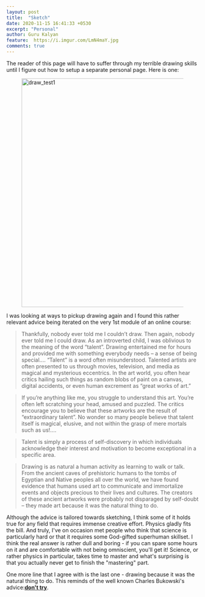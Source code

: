 ```yaml
---
layout: post
title:  "Sketch"
date: 2020-11-15 16:41:33 +0530
excerpt: "Personal"
author: Guru Kalyan
feature:  https://i.imgur.com/LmN4maY.jpg
comments: true
---
```

The reader of this page will have to suffer through my terrible drawing skills
until I figure out how to setup a separate personal page. Here is one:

<figure>
<a data-flickr-embed="true" href="https://www.flickr.com/photos/186166047@N05/50786135462/in/dateposted-public/" title="draw_test1"><img src="https://live.staticflickr.com/65535/50786135462_bf765c14c0_c.jpg" width="800" height="600" alt="draw_test1"></a><script async src="//embedr.flickr.com/assets/client-code.js" charset="utf-8"></script>
</figure>

I was looking at ways to pickup drawing again and I found this rather relevant advice
being iterated on the very 1st module of an online course:

>Thankfully, nobody ever told me I couldn’t draw. Then again, nobody ever told me I could draw.
As an introverted child, I was oblivious to the meaning of the word “talent”. Drawing entertained me for hours and provided me with something everybody needs – a sense of being special....
“Talent” is a word often misunderstood. Talented artists are often presented to us through movies, television, and media as magical and mysterious eccentrics. In the art world, you often hear critics hailing such things as random blobs of paint on a canvas, digital accidents, or even human excrement as “great works of art.”

>If you’re anything like me, you struggle to understand this art. You’re often left scratching your head, amused and puzzled. The critics encourage you to believe that these artworks are the result of “extraordinary talent”. No wonder so many people believe that talent itself is magical, elusive, and not within the grasp of mere mortals such as us!....

>Talent is simply a process of self-discovery in which individuals acknowledge their interest and motivation to become exceptional in a specific area.

>Drawing is as natural a human activity as learning to walk or talk. From the ancient caves of prehistoric humans to the tombs of Egyptian and Native peoples all over the world, we have found evidence that humans used art to communicate and immortalize events and objects precious to their lives and cultures. The creators of these ancient artworks were probably not disparaged by self-doubt – they made art because it was the natural thing to do.

Although the advice is tailored towards sketching, I think some of it holds true
for any field that requires immense creative effort. Physics gladly fits the bill.
And truly, I've on occasion met people who think that science is particularly hard
or that it requires some God-gifted superhuman skillset. I think the real answer is
rather dull and boring - if you can spare some hours on it and are comfortable with not
being omniscient, you'll get it! Science, or rather physics in particular, takes
time to master and what's surprising is that you actually never get to finish the
"mastering" part.

One more line that I agree with is the last one - drawing because it was the natural
thing to do. This reminds of the well known Charles Bukowski's advice:**[don't try](https://www.google.com/url?sa=t&rct=j&q=&esrc=s&source=video&cd=&cad=rja&uact=8&ved=2ahUKEwiL-pf_ofztAhUEOSsKHQLTDHIQtwIwAHoECAAQAg&url=https%3A%2F%2Fwww.youtube.com%2Fwatch%3Fv%3DeMTDAHK-tkE&usg=AOvVaw15mIlMbFVAT1GKgBlvYbcT)**.
